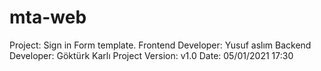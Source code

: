 # mta-web
Project: Sign in Form template.
Frontend Developer: Yusuf aslım
Backend Developer: Göktürk Karlı
Project Version: v1.0
Date: 05/01/2021 17:30

